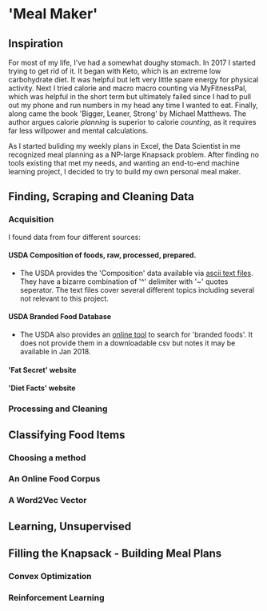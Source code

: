 # 'Meal Maker'

## Inspiration
For most of my life, I've had a somewhat doughy stomach. In 2017 I  started trying to get rid of it. It began with Keto,
which is an extreme low carbohydrate diet. It was helpful but left very little spare energy for physical activity. Next I tried calorie and macro 
macro counting via MyFitnessPal, which was helpful in the short term but ultimately failed since I had to pull out my phone and run numbers
in my  head any time I wanted to eat. Finally, along came the book 'Bigger, Leaner, Strong' by Michael Matthews. The author argues calorie
*planning* is superior to calorie *counting*, as it requires far less willpower and mental calculations.

As I started buliding my weekly plans in Excel, the Data Scientist in me recognized meal planning as a NP-large Knapsack problem. After
finding no tools existing that met my needs, and wanting an end-to-end machine learning project, I decided to try to build my own personal
meal maker. 

## Finding, Scraping and Cleaning Data
### Acquisition
I found data from four different sources: 
#### USDA Composition of foods, raw, processed, prepared.
* The USDA provides the 'Composition' data available via [ascii text files](https://www.ars.usda.gov/northeast-area/beltsville-md-bhnrc/beltsville-human-nutrition-research-center/nutrient-data-laboratory/docs/sr28-download-files/). They have a bizarre combination of '^' delimiter with '~' quotes seperator. The text files cover several different topics including several not relevant to this project. 
#### USDA Branded Food Database
* The USDA also provides an [online tool](https://ndb.nal.usda.gov/ndb/search/list) to search for 'branded foods'. It does not provide them in a downloadable csv but notes it may be available in Jan 2018. 
#### 'Fat Secret' website
#### 'Diet Facts' website
### Processing and Cleaning

## Classifying Food Items
### Choosing a method
### An Online Food Corpus
### A Word2Vec Vector

## Learning, Unsupervised

## Filling the Knapsack - Building Meal Plans
### Convex Optimization
### Reinforcement Learning
